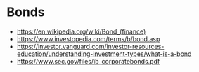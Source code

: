 # Bonds

- https://en.wikipedia.org/wiki/Bond_(finance)
- https://www.investopedia.com/terms/b/bond.asp
- https://investor.vanguard.com/investor-resources-education/understanding-investment-types/what-is-a-bond
- https://www.sec.gov/files/ib_corporatebonds.pdf
